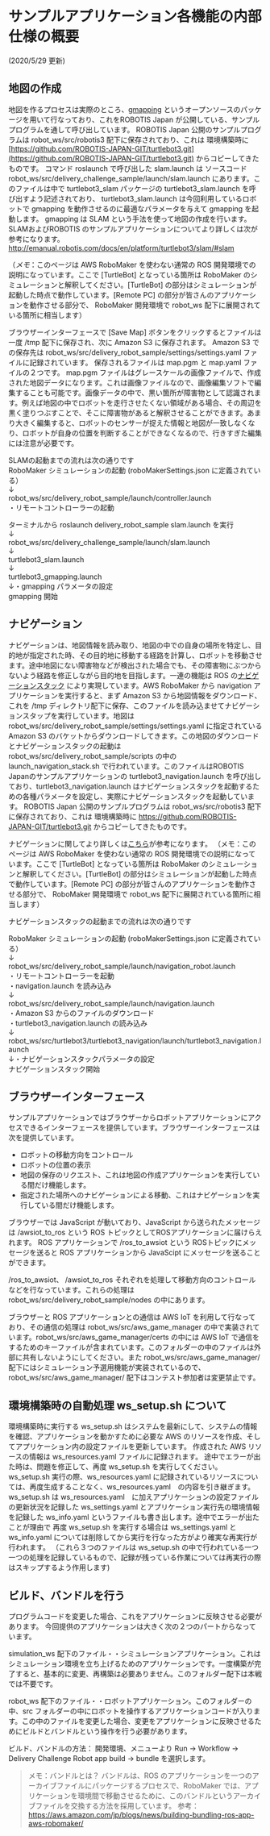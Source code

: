 # サンプルアプリケーション各機能の内部仕様の概要

(2020/5/29 更新)

## 地図の作成
地図を作るプロセスは実際のところ、[gmapping](http://wiki.ros.org/action/fullsearch/gmapping) というオープンソースのパッケージを用いて行なっており、これをROBOTIS  Japan が公開している、サンプルプログラムを通して呼び出しています。
ROBOTIS Japan 公開のサンプルプログラムは robot_ws/src/robotis3 配下に保存されており、これは 環境構築時に [https://github.com/ROBOTIS-JAPAN-GIT/turtlebot3.git](https://github.com/ROBOTIS-JAPAN-GIT/turtlebot3.git) からコピーしてきたものです。
コマンド roslaunch で呼び出した slam.launch は ソースコード robot_ws/src/delivery_challenge_sample/launch/slam.launch にあります。このファイルは中で turtlebot3_slam パッケージの turtlebot3_slam.launch を呼び出すよう記述されており、 turtlebot3_slam.launch は今回利用しているロボットで gmapping を動作させるのに最適なパラメータを与えて gmapping を起動します。
gmapping は SLAM という手法を使って地図の作成を行います。 SLAMおよびROBOTIS のサンプルアプリケーションについてより詳しくは次が参考になります。
http://emanual.robotis.com/docs/en/platform/turtlebot3/slam/#slam

（*メモ*：このページは AWS RoboMaker を使わない通常の ROS 開発環境での説明になっています。ここで [TurtleBot] となっている箇所は RoboMaker のシミュレーションと解釈してください。[TurtleBot] の部分はシミュレーションが起動した時点で動作しています。[Remote PC] の部分が皆さんのアプリケーションを動作させる部分で、 RoboMaker 開発環境で robot_ws 配下に展開されている箇所に相当します）

ブラウザーインターフェースで [Save Map] ボタンをクリックするとファイルは一度 /tmp 配下に保存され、次に Amazon S3 に保存されます。 Amazon S3 での保存先は robot_ws/src/delivery_robot_sample/settings/settings.yaml ファイルに記録されています。
保存されるファイルは map.pgm と map.yaml ファイルの２つです。 map.pgm ファイルはグレースケールの画像ファイルで、作成された地図データになります。これは画像ファイルなので、画像編集ソフトで編集することも可能です。画像データの中で、黒い箇所が障害物として認識されます。例えば地図の中でロボットを走行させたくない領域がある場合、その周辺を黒く塗りつぶすことで、そこに障害物があると解釈させることができます。あまり大きく編集すると、ロボットのセンサーが捉えた情報と地図が一致しなくなり、ロボットが自身の位置を判断することができなくなるので、行きすぎた編集には注意が必要です。

SLAMの起動までの流れは次の通りです<br>
RoboMaker シミュレーションの起動 (roboMakerSettings.json に定義されている）<br>
↓<br>
robot_ws/src/delivery_robot_sample/launch/controller.launch <br>
・リモートコントローラーの起動<br>

ターミナルから roslaunch delivery_robot_sample slam.launch を実行<br>
↓<br>
robot_ws/src/delivery_challenge_sample/launch/slam.launch<br>
↓<br>
 turtlebot3_slam.launch<br>
↓<br>
turtlebot3_gmapping.launch <br>
↓・gmapping パラメータの設定<br>
gmapping 開始

## ナビゲーション
ナビゲーションは、地図情報を読み取り、地図の中での自身の場所を特定し、目的地が指定された時、その目的地に移動する経路を計算し、ロボットを移動させます。途中地図にない障害物などが検出された場合でも、その障害物にぶつからないよう経路を修正しながら目的地を目指します。一連の機能は ROS の[ナビゲーションスタック](http://wiki.ros.org/ja/navigation) により実現しています。AWS RoboMaker から navigation アプリケーションを実行すると、まず Amazon S3 から地図情報をダウンロード、これを /tmp ディレクトリ配下に保存、このファイルを読み込ませてナビゲーションスタップを実行しています。地図は  robot_ws/src/delivery_robot_sample/settings/settings.yaml に指定されている Amazon S3 のバケットからダウンロードしてきます。この地図のダウンロードとナビゲーションスタックの起動は robot_ws/src/delivery_robot_sample/scripts の中の launch_navigation_stack.sh で行われています。このファイルはROBOTIS Japanのサンプルアプリケーションの turtlebot3_navigation.launch を呼び出しており、turtlebot3_navigation.launch はナビゲーションスタックを起動するための各種パラメータを設定し、実際にナビゲーションスタックを起動しています。
ROBOTIS Japan 公開のサンプルプログラムは robot_ws/src/robotis3 配下に保存されており、これは 環境構築時に https://github.com/ROBOTIS-JAPAN-GIT/turtlebot3.git からコピーしてきたものです。

ナビゲーションに関してより詳しくは[こちら](http://emanual.robotis.com/docs/en/platform/turtlebot3/navigation/#run-navigation-nodes)が参考になります。
（メモ：このページは AWS RoboMaker を使わない通常の ROS 開発環境での説明になっています。ここで [TurtleBot] となっている箇所は RoboMaker のシミュレーションと解釈してください。[TurtleBot] の部分はシミュレーションが起動した時点で動作しています。[Remote PC] の部分が皆さんのアプリケーションを動作させる部分で、 RoboMaker 開発環境で robot_ws 配下に展開されている箇所に相当します）

ナビゲーションスタックの起動までの流れは次の通りです<br>

RoboMaker シミュレーションの起動 (roboMakerSettings.json に定義されている）<br>
↓<br>
 robot_ws/src/delivery_robot_sample/launch/navigation_robot.launch<br>
・リモートコントローラーを起動<br>
・navigation.launch を読み込み<br>
↓<br>
 robot_ws/src/delivery_robot_sample/launch/navigation.launch <br>
・Amazon S3 からのファイルのダウンロード<br>
・turtlebot3_navigation.launch の読み込み<br>
↓<br>
 robot_ws/src/turtlebot3/turtlebot3_navigation/launch/turtlebot3_navigation.launch<br>
↓・ナビゲーションスタックパラメータの設定<br>
ナビゲーションスタック開始

## ブラウザーインターフェース
サンプルアプリケーションではブラウザーからロボットアプリケーションにアクセスできるインターフェースを提供しています。ブラウザーインターフェースは次を提供しています。

* ロボットの移動方向をコントロール
* ロボットの位置の表示
* 地図の保存のリクエスト、これは地図の作成アプリケーションを実行している間だけ機能します。
* 指定された場所へのナビゲーションによる移動、これはナビゲーションを実行している間だけ機能します。

ブラウザーでは JavaScript が動いており、JavaScript から送られたメッセージは /awsiot_to_ros という ROS トピックとしてROSアプリケーションに届けらえれます。 ROS アプリケーションで /ros_to_awsiot という ROSトピックにメッセージを送ると ROS アプリケーションから JavaScipt にメッセージを送ることができます。

/ros_to_awsiot、 /awsiot_to_ros それぞれを処理して移動方向のコントロールなどを行なっています。これらの処理は robot_ws/src/delivery_robot_sample/nodes の中にあります。

ブラウザーと ROS アプリケーションとの通信は AWS IoT を利用して行なっており、その通信の処理は robot_ws/src/aws_game_manager の中で実装されています。robot_ws/src/aws_game_manager/certs の中には AWS IoT で通信をするためのキーファイルが含まれています。このフォルダーの中のファイルは外部に共有しないようにしてください。また robot_ws/src/aws_game_manager/ 配下にはシミュレーション予選用機能が実装されているので、robot_ws/src/aws_game_manager/ 配下はコンテスト参加者は変更禁止です。

## 環境構築時の自動処理 ws_setup.sh について

環境構築時に実行する ws_setup.sh はシステムを最新にして、システムの情報を確認、アプリケーションを動かすために必要な AWS のリソースを作成、そしてアプリケーション内の設定ファイルを更新しています。
作成された AWS リソースの情報は ws_resources.yaml ファイルに記録されます。
途中でエラーが出た時は、問題を修正して、再度 ws_setup.sh を実行してください。
ws_setup.sh 実行の際、ws_resources.yaml に記録されているリソースについては、再度生成することなく、ws_resources.yaml　の内容を引き継ぎます。
ws_setup.sh は ws_resources.yaml　に加えアプリケーションの設定ファイルの更新状況を記録した ws_settings.yaml とアプリケーション実行先の環境情報を記録した ws_info.yaml というファイルも書き出します。途中でエラーが出たことが理由で 再度 ws_setup.sh を実行する場合は ws_settings.yaml と ws_info.yaml については削除してから実行を行なった方がより確実な再実行が行われます。
（これら３つのファイルは ws_setup.sh の中で行われている一つ一つの処理を記録しているもので、記録が残っている作業については再実行の際はスキップするよう作用します)

## ビルド、バンドルを行う
プログラムコードを変更した場合、これをアプリケーションに反映させる必要があります。
今回提供のアプリケーションは大きく次の２つのパートからなっています。

simulation_ws 配下のファイル・・シミュレーションアプリケーション。これはシミュレーション環境を立ち上げるためのアプリケーションです。一度構築が完了すると、基本的に変更、再構築は必要ありません。このフォルダー配下は本戦では不要です。

robot_ws 配下のファイル・・ロボットアプリケーション。このフォルダーの中、src フォルダーの中にロボットを操作するアプリケーションコードが入ります。この中のファイルを変更した場合、変更をアプリケーションに反映させるためにビルドとバンドルという操作を行う必要があります。

ビルド、バンドルの方法：
開発環境、メニューより Run -> Workflow -> Delivery Challenge Robot app build -> bundle を選択します。


>メモ：バンドルとは？
>バンドルは、ROS のアプリケーションを一つのアーカイブファイルにパッケージするプロセスで、RoboMaker では、アプリケーションを環境間で移動させるために、このバンドルというアーカイブファイルを交換する方法を採用しています。
>参考：https://aws.amazon.com/jp/blogs/news/building-bundling-ros-app-aws-robomaker/

